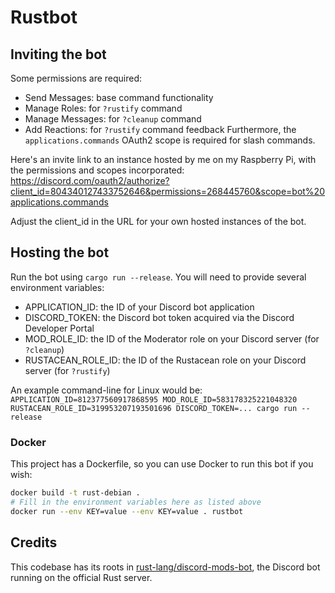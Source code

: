 # Rustbot

## Inviting the bot

Some permissions are required:
- Send Messages: base command functionality
- Manage Roles: for `?rustify` command
- Manage Messages: for `?cleanup` command
- Add Reactions: for `?rustify` command feedback
Furthermore, the `applications.commands` OAuth2 scope is required for slash commands.

Here's an invite link to an instance hosted by me on my Raspberry Pi, with the permissions and scopes incorporated:
https://discord.com/oauth2/authorize?client_id=804340127433752646&permissions=268445760&scope=bot%20applications.commands

Adjust the client_id in the URL for your own hosted instances of the bot.

## Hosting the bot

Run the bot using `cargo run --release`. You will need to provide several environment variables:
- APPLICATION_ID: the ID of your Discord bot application
- DISCORD_TOKEN: the Discord bot token acquired via the Discord Developer Portal
- MOD_ROLE_ID: the ID of the Moderator role on your Discord server (for `?cleanup`)
- RUSTACEAN_ROLE_ID: the ID of the Rustacean role on your Discord server (for `?rustify`)

An example command-line for Linux would be:
`APPLICATION_ID=812377560917868595 MOD_ROLE_ID=583178325221048320 RUSTACEAN_ROLE_ID=319953207193501696 DISCORD_TOKEN=... cargo run --release`

### Docker

This project has a Dockerfile, so you can use Docker to run this bot if you wish:

```sh
docker build -t rust-debian .
# Fill in the environment variables here as listed above
docker run --env KEY=value --env KEY=value . rustbot
```

## Credits

This codebase has its roots in [rust-lang/discord-mods-bot](https://github.com/rust-lang/discord-mods-bot/), the Discord bot running on the official Rust server.
